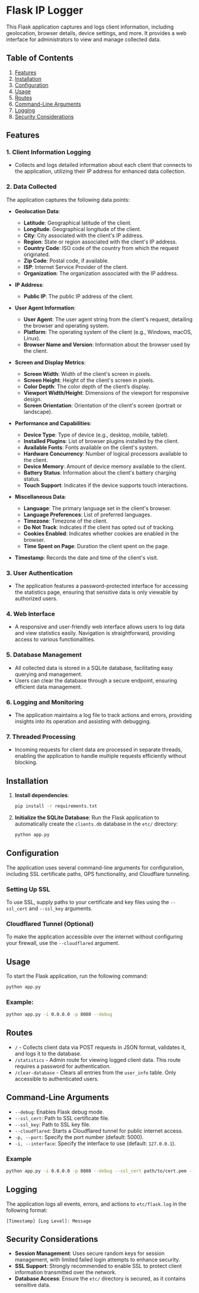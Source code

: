 
# Flask IP Logger

This Flask application captures and logs client information, including geolocation, browser details, device settings, and more. It provides a web interface for administrators to view and manage collected data.

## Table of Contents

1. [Features](#features)
2. [Installation](#installation)
3. [Configuration](#configuration)
4. [Usage](#usage)
5. [Routes](#routes)
6. [Command-Line Arguments](#command-line-arguments)
7. [Logging](#logging)
8. [Security Considerations](#security-considerations)

## Features

### 1. **Client Information Logging**
   - Collects and logs detailed information about each client that connects to the application, utilizing their IP address for enhanced data collection.

### 2. **Data Collected**
   The application captures the following data points:

   - **Geolocation Data**:
     - **Latitude**: Geographical latitude of the client.
     - **Longitude**: Geographical longitude of the client.
     - **City**: City associated with the client's IP address.
     - **Region**: State or region associated with the client's IP address.
     - **Country Code**: ISO code of the country from which the request originated.
     - **Zip Code**: Postal code, if available.
     - **ISP**: Internet Service Provider of the client.
     - **Organization**: The organization associated with the IP address.

   - **IP Address**:
     - **Public IP**: The public IP address of the client.

   - **User Agent Information**:
     - **User Agent**: The user agent string from the client's request, detailing the browser and operating system.
     - **Platform**: The operating system of the client (e.g., Windows, macOS, Linux).
     - **Browser Name and Version**: Information about the browser used by the client.

   - **Screen and Display Metrics**:
     - **Screen Width**: Width of the client's screen in pixels.
     - **Screen Height**: Height of the client's screen in pixels.
     - **Color Depth**: The color depth of the client’s display.
     - **Viewport Width/Height**: Dimensions of the viewport for responsive design.
     - **Screen Orientation**: Orientation of the client's screen (portrait or landscape).

   - **Performance and Capabilities**:
     - **Device Type**: Type of device (e.g., desktop, mobile, tablet).
     - **Installed Plugins**: List of browser plugins installed by the client.
     - **Available Fonts**: Fonts available on the client's system.
     - **Hardware Concurrency**: Number of logical processors available to the client.
     - **Device Memory**: Amount of device memory available to the client.
     - **Battery Status**: Information about the client's battery charging status.
     - **Touch Support**: Indicates if the device supports touch interactions.

   - **Miscellaneous Data**:
     - **Language**: The primary language set in the client's browser.
     - **Language Preferences**: List of preferred languages.
     - **Timezone**: Timezone of the client.
     - **Do Not Track**: Indicates if the client has opted out of tracking.
     - **Cookies Enabled**: Indicates whether cookies are enabled in the browser.
     - **Time Spent on Page**: Duration the client spent on the page.

   - **Timestamp**: Records the date and time of the client's visit.
     
### 3. **User Authentication**
   - The application features a password-protected interface for accessing the statistics page, ensuring that sensitive data is only viewable by authorized users.

### 4. **Web Interface**
   - A responsive and user-friendly web interface allows users to log data and view statistics easily. Navigation is straightforward, providing access to various functionalities.

### 5. **Database Management**
   - All collected data is stored in a SQLite database, facilitating easy querying and management.
   - Users can clear the database through a secure endpoint, ensuring efficient data management.

### 6. **Logging and Monitoring**
   - The application maintains a log file to track actions and errors, providing insights into its operation and assisting with debugging.

### 7. **Threaded Processing**
   - Incoming requests for client data are processed in separate threads, enabling the application to handle multiple requests efficiently without blocking.


## Installation

1. **Install dependencies**:
   ```bash
   pip install -r requirements.txt
   ```

2. **Initialize the SQLite Database**:
   Run the Flask application to automatically create the `clients.db` database in the `etc/` directory:
   ```bash
   python app.py
   ```

## Configuration

The application uses several command-line arguments for configuration, including SSL certificate paths, GPS functionality, and Cloudflare tunneling. 

### Setting Up SSL

To use SSL, supply paths to your certificate and key files using the `--ssl_cert` and `--ssl_key` arguments.

### Cloudflared Tunnel (Optional)

To make the application accessible over the internet without configuring your firewall, use the `--cloudflared` argument.

## Usage

To start the Flask application, run the following command:

```bash
python app.py
```

### Example:
```bash
python app.py -i 0.0.0.0 -p 8080 --debug
```

## Routes

- `/` - Collects client data via POST requests in JSON format, validates it, and logs it to the database.
- `/statistics` - Admin route for viewing logged client data. This route requires a password for authentication.
- `/clear-database` - Clears all entries from the `user_info` table. Only accessible to authenticated users.

## Command-Line Arguments

- `--debug`: Enables Flask debug mode.
- `--ssl_cert`: Path to SSL certificate file.
- `--ssl_key`: Path to SSL key file.
- `--cloudflared`: Starts a Cloudflared tunnel for public internet access.
- `-p, --port`: Specify the port number (default: 5000).
- `-i, --interface`: Specify the interface to use (default: `127.0.0.1`).

### Example
```bash
python app.py -i 0.0.0.0 -p 8080 --debug --ssl_cert path/to/cert.pem --ssl_key path/to/key.pem --gps
```

## Logging

The application logs all events, errors, and actions to `etc/flask.log` in the following format:
```
[Timestamp] [Log Level]: Message
```

## Security Considerations

- **Session Management**: Uses secure random keys for session management, with limited failed login attempts to enhance security.
- **SSL Support**: Strongly recommended to enable SSL to protect client information transmitted over the network.
- **Database Access**: Ensure the `etc/` directory is secured, as it contains sensitive data.

